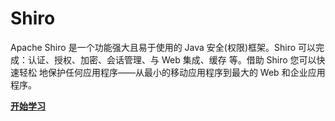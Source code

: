 # Shiro

Apache Shiro 是一个功能强大且易于使用的 Java 安全(权限)框架。Shiro 可以完 成：认证、授权、加密、会话管理、与 Web 集成、缓存 等。借助 Shiro 您可以快速轻松 地保护任何应用程序——从最小的移动应用程序到最大的 Web 和企业应用程序。

[**开始学习**](/shiro/)